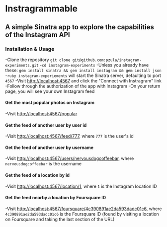 # Instragrammable
## A simple Sinatra app to explore the capabilities of the Instagram API

### Installation & Usage
-Clone the repository `git clone git@github.com:pzula/instagram-experiments.git`
-`cd instagram-experiments`
-Unless you already have these: `gem install sinatra && gem install instagram && gem install json`
-`ruby instagram-experiements` will start the Sinatra server, defaulting to port `4567`
-Visit <http://localhost:4567> and click the "Connect with Instragram" link
-Follow through the authorization of the app with Instagram
-On your return page, you will see your own Instagram feed

#### Get the most popular photos on Instagram
-Visit <http://localhost:4567/popular>

#### Get the feed of another user by user id
-Visit <http://localhost:4567/feed/777>, where `777` is the user's id

#### Get the feed of another user by username
-Visit <http://localhost:4567/users/nervousdogcoffeebar>, where `nervousdogcoffeebar` is the username

#### Get the feed of a location by id
-Visit <http://localhost:4567/location/1>, where `1` is the Instagram location ID

#### Get the feed nearby a location by Foursquare ID
-Visit <http://localhost:4567/foursquare/4c390891ae2da593dadc01c6>, where `4c390891ae2da593dadc01c6` is the Foursquare ID (found by visiting a location on Foursquare and taking the last section of the URL)

